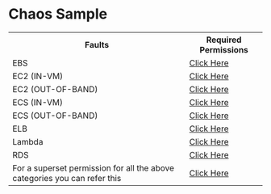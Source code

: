 # Chaos Sample

<table>
  <tr>
    <th>Faults</th>
    <th>Required Permissions</th>
  </tr>

   <tr>
    <td>EBS</td>
    <td> <a href="./aws-chaos-scenarios/ebs/permissions/permissions.json"> Click Here </a></td>
  </tr>

   <tr>
    <td>EC2 (IN-VM)</td>
    <td> <a href="./aws-chaos-scenarios/ec2/permissions/in-vm/permissions.json"> Click Here </a></td>
  </tr>

   <tr>
    <td>EC2 (OUT-OF-BAND)</td>
    <td> <a href="./aws-chaos-scenarios/ec2/permissions/out-of-band/permissions.json"> Click Here </a></td>
  </tr>

   <tr>
    <td>ECS (IN-VM)</td>
    <td> <a href="./aws-chaos-scenarios/ecs/permissions/in-vm/permissions.json"> Click Here </a></td>
  </tr>

   <tr>
    <td>ECS (OUT-OF-BAND)</td>
    <td> <a href="./aws-chaos-scenarios/ecs/permissions/out-of-band/permissions.json"> Click Here </a></td>
  </tr>
  
  <tr>
    <td>ELB</td>
    <td> <a href="./aws-chaos-scenarios/elb/permissions/permissions.json"> Click Here </a></td>
  </tr>

  <tr>
    <td>Lambda</td>
    <td> <a href="./aws-chaos-scenarios/lambda/permissions/permissions.json"> Click Here </a></td>
  </tr>

  <tr>
    <td>RDS</td>
    <td> <a href="./aws-chaos-scenarios/rds/permissions/permissions.json"> Click Here </a></td>
  </tr>

  <tr>
    <td>For a superset permission for all the above categories you can refer this</td>
    <td> <a href="./aws-chaos-scenarios/superset/permissions.json"> Click Here </a></td>
  </tr>
</table>
